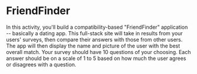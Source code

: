 # FriendFinder

In this activity, you'll build a compatibility-based "FriendFinder" application -- basically a dating app. This full-stack site will take in results from your users' surveys, then compare their answers with those from other users. The app will then display the name and picture of the user with the best overall match.
Your survey should have 10 questions of your choosing. Each answer should be on a scale of 1 to 5 based on how much the user agrees or disagrees with a question.
